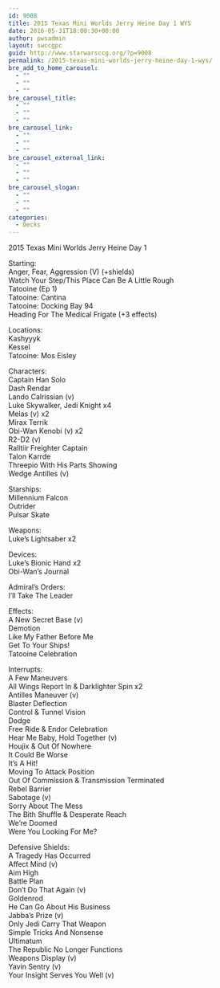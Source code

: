 ```yaml
---
id: 9008
title: 2015 Texas Mini Worlds Jerry Heine Day 1 WYS
date: 2016-05-31T18:00:30+00:00
author: pwsadmin
layout: swccgpc
guid: http://www.starwarsccg.org/?p=9008
permalink: /2015-texas-mini-worlds-jerry-heine-day-1-wys/
bre_add_to_home_carousel:
  - ""
  - ""
  - ""
bre_carousel_title:
  - ""
  - ""
  - ""
bre_carousel_link:
  - ""
  - ""
  - ""
bre_carousel_external_link:
  - ""
  - ""
  - ""
bre_carousel_slogan:
  - ""
  - ""
  - ""
categories:
  - Decks
---
```

2015 Texas Mini Worlds Jerry Heine Day 1

Starting:  
Anger, Fear, Aggression (V) (+shields)  
Watch Your Step/This Place Can Be A Little Rough  
Tatooine (Ep 1)  
Tatooine: Cantina  
Tatooine: Docking Bay 94  
Heading For The Medical Frigate (+3 effects)

Locations:  
Kashyyyk  
Kessel  
Tatooine: Mos Eisley

Characters:  
Captain Han Solo  
Dash Rendar  
Lando Calrissian (v)  
Luke Skywalker, Jedi Knight x4  
Melas (v) x2  
Mirax Terrik  
Obi-Wan Kenobi (v) x2  
R2-D2 (v)  
Ralltiir Freighter Captain  
Talon Karrde  
Threepio With His Parts Showing  
Wedge Antilles (v)

Starships:  
Millennium Falcon  
Outrider  
Pulsar Skate

Weapons:  
Luke’s Lightsaber x2

Devices:  
Luke’s Bionic Hand x2  
Obi-Wan&#8217;s Journal

Admiral’s Orders:  
I’ll Take The Leader

Effects:  
A New Secret Base (v)  
Demotion  
Like My Father Before Me  
Get To Your Ships!  
Tatooine Celebration

Interrupts:  
A Few Maneuvers  
All Wings Report In & Darklighter Spin x2  
Antilles Maneuver (v)  
Blaster Deflection  
Control & Tunnel Vision  
Dodge  
Free Ride & Endor Celebration  
Hear Me Baby, Hold Together (v)  
Houjix & Out Of Nowhere  
It Could Be Worse  
It’s A Hit!  
Moving To Attack Position  
Out Of Commission & Transmission Terminated  
Rebel Barrier  
Sabotage (v)  
Sorry About The Mess  
The Bith Shuffle & Desperate Reach  
We&#8217;re Doomed  
Were You Looking For Me?

Defensive Shields:  
A Tragedy Has Occurred  
Affect Mind (v)  
Aim High  
Battle Plan  
Don’t Do That Again (v)  
Goldenrod  
He Can Go About His Business  
Jabba’s Prize (v)  
Only Jedi Carry That Weapon  
Simple Tricks And Nonsense  
Ultimatum  
The Republic No Longer Functions  
Weapons Display (v)  
Yavin Sentry (v)  
Your Insight Serves You Well (v)